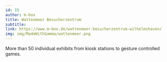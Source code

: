```yaml
---
id: 15
author: m-box
title: Wattenmeer Besucherzentrum
subtitle:
link: https://www.m-box.de/wattenmeer-besucherzentrum-wilhelmshaven/
img: img/MadeWithGamma/wattenmeer.png
---
```

More than 50 individual exhibits from kiosk stations to gesture controlled games.